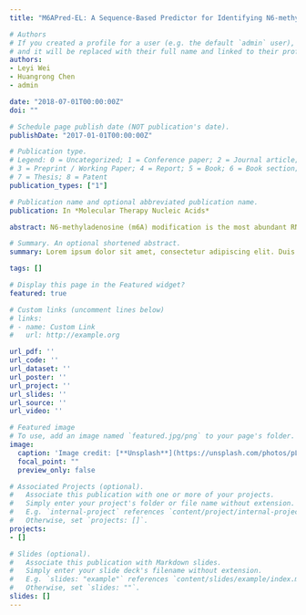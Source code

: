 ```yaml
---
title: "M6APred-EL: A Sequence-Based Predictor for Identifying N6-methyladenosine Sites Using Ensemble Learning"

# Authors
# If you created a profile for a user (e.g. the default `admin` user), write the username (folder name) here 
# and it will be replaced with their full name and linked to their profile.
authors:
- Leyi Wei
- Huangrong Chen
- admin

date: "2018-07-01T00:00:00Z"
doi: ""

# Schedule page publish date (NOT publication's date).
publishDate: "2017-01-01T00:00:00Z"

# Publication type.
# Legend: 0 = Uncategorized; 1 = Conference paper; 2 = Journal article;
# 3 = Preprint / Working Paper; 4 = Report; 5 = Book; 6 = Book section;
# 7 = Thesis; 8 = Patent
publication_types: ["1"]

# Publication name and optional abbreviated publication name.
publication: In *Molecular Therapy Nucleic Acids*

abstract: N6-methyladenosine (m6A) modification is the most abundant RNA methylation modification and involves various biological processes, such as RNA splicing and degradation. Recent studies have demonstrated the feasibility of identifying m6A peaks using high-throughput sequencing techniques. However, such techniques cannot accurately identify specific methylated sites, which is important for a better understanding of m6A functions. In this study, we develop a novel machine learning-based predictor called M6APred-EL for the identification of m6A sites. To predict m6A sites accurately within genomic sequences, we trained an ensemble of three support vector machine classifiers that explore the position-specific information and physical chemical information from position-specific k-mer nucleotide propensity, physical-chemical properties, and ring-function-hydrogen-chemical properties. We examined and compared the performance of our predictor with other state-of-the-art methods of benchmarking datasets. Comparative results showed that the proposed M6APred-EL performed more accurately for m6A site identification. Moreover, a user-friendly web server that implements the proposed M6APred-EL is well established and is currently available at http://server.malab.cn/M6APred-EL/. It is expected to be a practical and effective tool for the investigation of m6A functional mechanisms.

# Summary. An optional shortened abstract.
summary: Lorem ipsum dolor sit amet, consectetur adipiscing elit. Duis posuere tellus ac convallis placerat. Proin tincidunt magna sed ex sollicitudin condimentum.

tags: []

# Display this page in the Featured widget?
featured: true

# Custom links (uncomment lines below)
# links:
# - name: Custom Link
#   url: http://example.org

url_pdf: ''
url_code: ''
url_dataset: ''
url_poster: ''
url_project: ''
url_slides: ''
url_source: ''
url_video: ''

# Featured image
# To use, add an image named `featured.jpg/png` to your page's folder. 
image:
  caption: 'Image credit: [**Unsplash**](https://unsplash.com/photos/pLCdAaMFLTE)'
  focal_point: ""
  preview_only: false

# Associated Projects (optional).
#   Associate this publication with one or more of your projects.
#   Simply enter your project's folder or file name without extension.
#   E.g. `internal-project` references `content/project/internal-project/index.md`.
#   Otherwise, set `projects: []`.
projects:
- []

# Slides (optional).
#   Associate this publication with Markdown slides.
#   Simply enter your slide deck's filename without extension.
#   E.g. `slides: "example"` references `content/slides/example/index.md`.
#   Otherwise, set `slides: ""`.
slides: []
---
```


